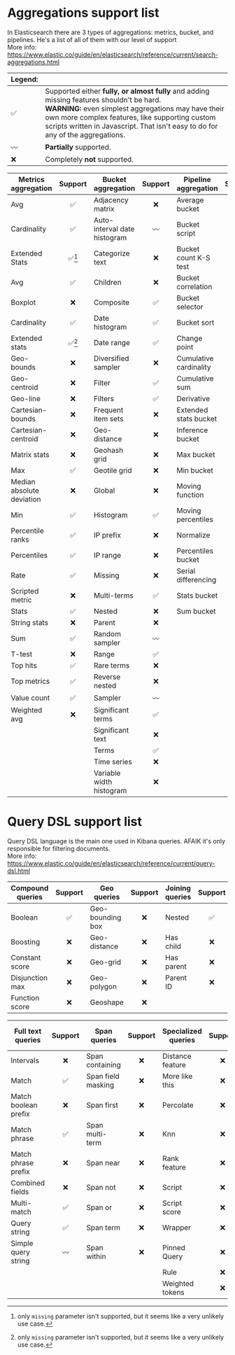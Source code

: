# Aggregations support list

In Elasticsearch there are 3 types of aggregations: metrics, bucket, and pipelines. He's a list of all of them with our level of support<br>
More info: https://www.elastic.co/guide/en/elasticsearch/reference/current/search-aggregations.html

| Legend:            | <!-- -->                                                                                                                                                                                                                                                                       |
|--------------------|--------------------------------------------------------------------------------------------------------------------------------------------------------------------------------------------------------------------------------------------------------------------------------|
| :white_check_mark: | Supported either <b>fully, or almost fully </b>and adding missing features shouldn't be hard.<br><b>WARNING:</b> even simplest aggregations may have their own more complex features, like supporting custom scripts written in Javascript. That isn't easy to do for any of the aggregations. |
| :wavy_dash:        | <b>Partially</b> supported.                                                                                                                                                                                                                                                    |
| :x:                | Completely <b>not</b> supported.                                                                                                                                                                                                                                               |

 Metrics aggregation       |        Support         | Bucket aggregation           |      Support       | Pipeline aggregation   |      Support       |
---------------------------|:----------------------:|------------------------------|:------------------:|------------------------|:------------------:|
 Avg                       |   :white_check_mark:   | Adjacency matrix             |        :x:         | Average bucket         | :white_check_mark: |
 Cardinality               |   :white_check_mark:   | Auto-interval date histogram |    :wavy_dash:     | Bucket script          |     :wavy_dash:    |
 Extended Stats            | :white_check_mark:[^1] | Categorize text              |        :x:         | Bucket count K-S test  |        :x:         |
 Avg                       |   :white_check_mark:   | Children                     |        :x:         | Bucket correlation     |        :x:         |
 Boxplot                   |          :x:           | Composite                    | :white_check_mark: | Bucket selector        |        :x:         |
 Cardinality               |   :white_check_mark:   | Date histogram               | :white_check_mark: | Bucket sort            |        :x:         |
 Extended stats            | :white_check_mark:[^1] | Date range                   | :white_check_mark: | Change point           |        :x:         |
 Geo-bounds                |          :x:           | Diversified sampler          |        :x:         | Cumulative cardinality |        :x:         |
 Geo-centroid              |          :x:           | Filter                       | :white_check_mark: | Cumulative sum         | :white_check_mark: |
 Geo-line                  |          :x:           | Filters                      | :white_check_mark: | Derivative             | :white_check_mark: |
 Cartesian-bounds          |          :x:           | Frequent item sets           |        :x:         | Extended stats bucket  |        :x:         |
 Cartesian-centroid        |          :x:           | Geo-distance                 |        :x:         | Inference bucket       |        :x:         |
 Matrix stats              |          :x:           | Geohash grid                 |        :x:         | Max bucket             | :white_check_mark: |
 Max                       |   :white_check_mark:   | Geotile grid                 |        :x:         | Min bucket             | :white_check_mark: |
 Median absolute deviation |          :x:           | Global                       |        :x:         | Moving function        |    :wavy_dash:     |
 Min                       |   :white_check_mark:   | Histogram                    | :white_check_mark: | Moving percentiles     |        :x:         |
 Percentile ranks          |   :white_check_mark:   | IP prefix                    |        :x:         | Normalize              |        :x:         |
 Percentiles               |   :white_check_mark:   | IP range                     |        :x:         | Percentiles bucket     |        :x:         |
 Rate                      |   :white_check_mark:   | Missing                      |        :x:         | Serial differencing    | :white_check_mark: |
 Scripted metric           |          :x:           | Multi-terms                  | :white_check_mark: | Stats bucket           |        :x:         |
 Stats                     |   :white_check_mark:   | Nested                       |        :x:         | Sum bucket             | :white_check_mark: |
 String stats              |          :x:           | Parent                       |        :x:         |
 Sum                       |   :white_check_mark:   | Random sampler               |    :wavy_dash:     |
 T-test                    |          :x:           | Range                        | :white_check_mark: |
 Top hits                  |   :white_check_mark:   | Rare terms                   |        :x:         |
 Top metrics               |   :white_check_mark:   | Reverse nested               |        :x:         |
 Value count               |   :white_check_mark:   | Sampler                      |    :wavy_dash:     |
 Weighted avg              |          :x:           | Significant terms            | :white_check_mark: |
|                          |                        | Significant text             |        :x:         |
|                          |                        | Terms                        | :white_check_mark: |
|                          |                        | Time series                  |        :x:         |
|                          |                        | Variable width histogram     |        :x:         |

[^1]: only `missing` parameter isn't supported, but it seems like a very unlikely use case.

# Query DSL support list

Query DSL language is the main one used in Kibana queries. AFAIK it's only responsible for filtering documents.<br>
More info: https://www.elastic.co/guide/en/elasticsearch/reference/current/query-dsl.html

 Compound queries |      Support       | Geo queries      | Support | Joining queries |      Support       | Other          |      Support       |
|-----------------|:------------------:|------------------|:-------:|-----------------|:------------------:|----------------|:------------------:|
| Boolean         | :white_check_mark: | Geo-bounding box |   :x:   | Nested          | :white_check_mark: | Match all      | :white_check_mark: |
| Boosting        |        :x:         | Geo-distance     |   :x:   | Has child       |        :x:         | Match none     |        :x:         | 
| Constant score  |        :x:         | Geo-grid         |   :x:   | Has parent      |        :x:         | Text expansion |        :x:         |
| Disjunction max |        :x:         | Geo-polygon      |   :x:   | Parent ID       |        :x:         | Shape          |        :x:         |
| Function score  |        :x:         | Geoshape         |   :x:   |

 Full text queries     |      Support       | Span queries       | Support | Specialized queries  | Support | Term-level queries |      Support       |
|----------------------|:------------------:|--------------------|:-------:|----------------------|:-------:|--------------------|:------------------:|
| Intervals            |        :x:         | Span containing    |   :x:   | Distance feature     |   :x:   | Exists             | :white_check_mark: |
| Match                | :white_check_mark: | Span field masking |   :x:   | More like this       |   :x:   | Fuzzy              |        :x:         |
| Match boolean prefix |        :x:         | Span first         |   :x:   | Percolate            |   :x:   | IDs                | :white_check_mark: |
| Match phrase         | :white_check_mark: | Span multi-term    |   :x:   | Knn                  |   :x:   | Prefix             | :white_check_mark: |
| Match phrase prefix  |        :x:         | Span near          |   :x:   | Rank feature         |   :x:   | Range              | :white_check_mark: |
| Combined fields      |        :x:         | Span not           |   :x:   | Script               |   :x:   | Regexp             | :white_check_mark: |
| Multi-match          | :white_check_mark: | Span or            |   :x:   | Script score         |   :x:   | Term               | :white_check_mark: |
| Query string         | :white_check_mark: | Span term          |   :x:   | Wrapper              |   :x:   | Terms              | :white_check_mark: |
| Simple query string  |    :wavy_dash:     | Span within        |   :x:   | Pinned Query         |   :x:   | Terms set          |        :x:         |
|                      |                    |                    |         | Rule                 |   :x:   | Wildcard           | :white_check_mark: |
|                      |                    |                    |         | Weighted tokens      |   :x:   |